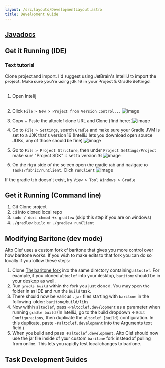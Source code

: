 ```yaml
---
layout: /src/layouts/DevelopmentLayout.astro
title: Development Guide
---
```


## [Javadocs](https://gaucho-matrero.github.io/altoclef/)

## Get it Running (IDE)

### Text tutorial

Clone project and import. I'd suggest using JetBrain's IntelliJ to import the project. Make sure you're using jdk 16 in
your Project & Gradle Settings!<br><br>

1) Open Intellij<br><br>
2) Click `File > New > Project from Version Control...` ![image](https://user-images.githubusercontent.com/13367955/146222866-42fa307b-016e-40a6-98bc-6e2428cde2dc.png)

3) Copy + Paste the altoclef clone URL and Clone (find
   here: )![image](https://user-images.githubusercontent.com/13367955/146223264-0cc436c0-4c08-4adc-b948-0ca3da4fbd6f.png)
4) Go to `File > Settings`, search `Gradle` and make sure your Gradle JVM is set to a JDK that's version 16 (IntelliJ
   lets you download open source JDKs, any of those should be
   fine) ![image](https://user-images.githubusercontent.com/13367955/146223463-2cfe8671-5504-430f-93d4-bb5312b2b540.png)
5) Go to `File > Project Structure`, then under `Project Settings/Project` make sure "Project SDK" is set to version
   16 ![image](https://user-images.githubusercontent.com/13367955/146223634-dc4d9eb3-293a-4e70-b5fa-29f44145e02c.png)
7) On the right side of the screen open the gradle tab and navigate to `Tasks/fabric/runClient`.
   Click `runClient` ![image](https://user-images.githubusercontent.com/13367955/146223786-243c63e9-790f-48d7-b627-4e9191a84f22.png)

If the gradle tab doesn't exist, try `View > Tool Windows > Gradle`

## Get it Running (Command line)

1) Git Clone project
2) `cd` into cloned local repo
3) `sudo / doas chmod +x gradlew` (skip this step if you are on windows)
4) `./gradlew build` or `./gradlew runClient`

## Modifying Baritone (dev mode)

Alto Clef uses a custom fork of baritone that gives you more control over how baritone works.
If you wish to make edits to that fork you can do so locally if you follow these steps:

1) Clone [The baritone fork](https://github.com/gaucho-matrero/baritone) into the same directory containing `altoclef`.
   For example, if you cloned `altoclef` into your desktop, `baritone` should be in your desktop as well.
2) Run `gradle build` within the fork you just cloned. You may open the folder in an IDE and run the `build` task.
3) There should now be various `.jar` files starting with `baritone` in the following folder: `baritone/build/libs`
4) Now within `altoclef`, pass `-Paltoclef.development` as a parameter when running `gradle build`
   (In IntelliJ, go to the build dropdown -> `Edit Configurations`, then duplicate the `altoclef [build]` configuration.
   In this duplicate, paste `-Paltoclef.development` into the Arguments text field.)
5) When you build and pass `-Paltoclef.development`, Alto Clef should now use the jar file inside
   of your custom `baritone` fork instead of pulling from online. This lets you rapidly test local changes to baritone.

## Task Development Guides






